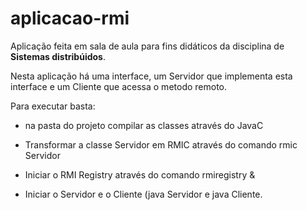 # aplicacao-rmi

Aplicação feita em sala de aula para fins didáticos da disciplina de **Sistemas distribúidos**.


Nesta aplicação há uma interface, um Servidor que implementa esta interface e um Cliente que acessa o metodo remoto. 


Para executar basta: 

- na pasta do projeto compilar as classes através do JavaC

- Transformar a classe Servidor em RMIC através do comando  rmic Servidor

- Iniciar o RMI Registry através do comando rmiregistry &

- Iniciar o Servidor e o Cliente (java Servidor e java Cliente.
